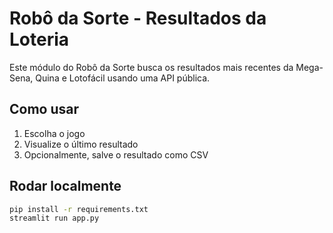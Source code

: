 # Robô da Sorte - Resultados da Loteria

Este módulo do Robô da Sorte busca os resultados mais recentes da Mega-Sena, Quina e Lotofácil usando uma API pública.

## Como usar

1. Escolha o jogo
2. Visualize o último resultado
3. Opcionalmente, salve o resultado como CSV

## Rodar localmente

```bash
pip install -r requirements.txt
streamlit run app.py
```